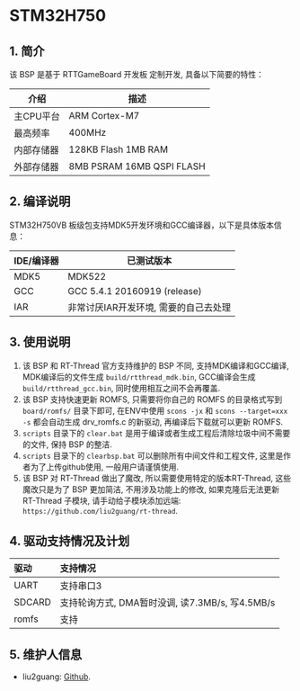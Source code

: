 #  STM32H750

## 1. 简介

该 BSP 是基于 RTTGameBoard 开发板 定制开发, 具备以下简要的特性：

| 介绍 | 描述 |
| ---- | ---- |
| 主CPU平台 | ARM Cortex-M7 |
| 最高频率 | 400MHz |
| 内部存储器 | 128KB Flash 1MB RAM |
| 外部存储器 | 8MB PSRAM 16MB QSPI FLASH |

## 2. 编译说明

STM32H750VB 板级包支持MDK5开发环境和GCC编译器，以下是具体版本信息：

| IDE/编译器 | 已测试版本 |
| ---------- | --------- |
| MDK5 | MDK522 |
| GCC | GCC 5.4.1 20160919 (release) |
| IAR | 非常讨厌IAR开发环境, 需要的自己去处理 |

## 3. 使用说明

1. 该 BSP 和 RT-Thread 官方支持维护的 BSP 不同, 支持MDK编译和GCC编译, MDK编译后的文件生成 `build/rtthread_mdk.bin`, GCC编译会生成 `build/rtthread_gcc.bin`, 同时使用相互之间不会再覆盖. 
2. 该 BSP 支持快速更新 ROMFS, 只需要将你自己的 ROMFS 的目录格式写到 `board/romfs/` 目录下即可, 在ENV中使用 `scons -jx` 和 `scons --target=xxx -s` 都会自动生成 drv_romfs.c 的新驱动, 再编译后下载就可以更新 ROMFS. 
3. `scripts` 目录下的 `clear.bat` 是用于编译或者生成工程后清除垃圾中间不需要的文件, 保持 BSP 的整洁.
4. `scripts` 目录下的 `clearbsp.bat` 可以删除所有中间文件和工程文件, 这里是作者为了上传github使用, 一般用户请谨慎使用.
5. 该 BSP 对 RT-Thread 做出了魔改, 所以需要使用特定的版本RT-Thread, 这些魔改只是为了 BSP 更加简洁, 不用涉及功能上的修改, 如果克隆后无法更新 RT-Thread 子模块, 请手动给子模块添加远端: `https://github.com/liu2guang/rt-thread`.   

## 4. 驱动支持情况及计划

| 驱动 | 支持情况  |
| :------ | :----  |
| UART | 支持串口3 |
| SDCARD | 支持轮询方式, DMA暂时没调, 读7.3MB/s, 写4.5MB/s |
| romfs | 支持 |

## 5. 维护人信息
- liu2guang: [Github](https://github.com/liu2guang). 
